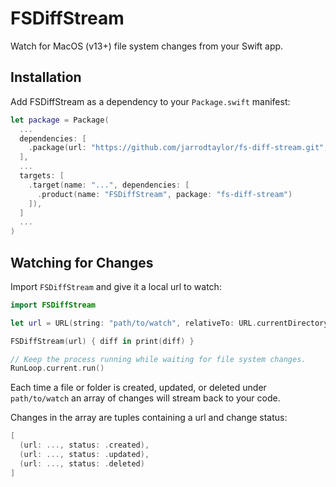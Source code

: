 FSDiffStream
============
Watch for MacOS (v13+) file system changes from your Swift app.

Installation
------------
Add FSDiffStream as a dependency to your `Package.swift` manifest:

```swift
let package = Package(
  ...
  dependencies: [
    .package(url: "https://github.com/jarrodtaylor/fs-diff-stream.git", from: "1.0.0")
  ],
  ...
  targets: [
    .target(name: "...", dependencies: [
      .product(name: "FSDiffStream", package: "fs-diff-stream")
    ]),
  ]
  ...
)
```

Watching for Changes
--------------------

Import `FSDiffStream` and give it a local url to watch:

```swift
import FSDiffStream

let url = URL(string: "path/to/watch", relativeTo: URL.currentDirectory())!

FSDiffStream(url) { diff in print(diff) }

// Keep the process running while waiting for file system changes.
RunLoop.current.run()
```

Each time a file or folder is created, updated, or deleted under `path/to/watch`
an array of changes will stream back to your code.

Changes in the array are tuples containing a url and change status:

```swift
[
  (url: ..., status: .created),
  (url: ..., status: .updated),
  (url: ..., status: .deleted)
]
```